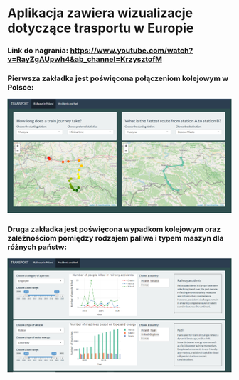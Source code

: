 # Aplikacja zawiera wizualizacje dotyczące trasportu w Europie
### Link do nagrania: https://www.youtube.com/watch?v=RayZgAUpwh4&ab_channel=KrzysztofM
### Pierwsza zakładka jest poświęcona połączeniom kolejowym w Polsce:
![zakladka1](./obrazki/apka_1.png)
### Druga zakładka jest poświęcona wypadkom kolejowym oraz zależnościom pomiędzy rodzajem paliwa i typem maszyn dla różnych państw:
![zakladka2](./obrazki/apka_2.png)
